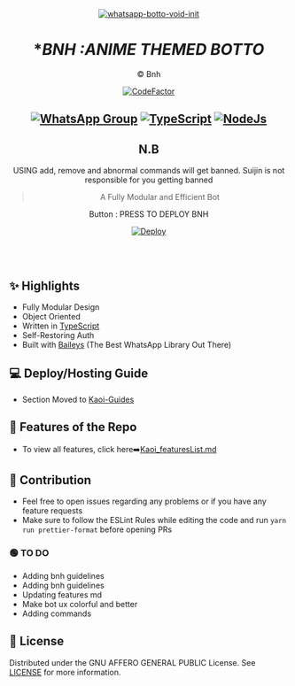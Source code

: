 <div align="center">
<a href="https://ibb.co/h2JWY6n"><img src="https://i.pinimg.com/originals/70/63/e2/7063e22a1369de5b3400b1d070e14dfb.gif" alt="whatsapp-botto-void-init" border="0"></a>

# **BNH :*ANIME THEMED BOTTO**
©️ Bnh

[![CodeFactor](https://www.codefactor.io/repository/github/prajjwaldatir/kaoi/badge)](https://www.codefactor.io/repository/github/prajjwaldatir/kaoi)

## [![WhatsApp Group](https://img.shields.io/badge/WhatsApp-25D366?style=for-the-badge&logo=whatsapp&logoColor=white)](https://chat.whatsapp.com/I4m8zLPwTme9II9aZWRZJ1) [![TypeScript](https://img.shields.io/badge/TypeScript-007ACC?style=for-the-badge&logo=typescript&logoColor=white)](https://www.typescriptlang.org/) [![NodeJs](https://img.shields.io/badge/Node.js-43853D?style=for-the-badge&logo=node.js&logoColor=white)](https://nodejs.org/en/)
## N.B 
USING add, remove and abnormal commands will get banned. Suijin is not responsible for you getting banned
> A Fully Modular and Efficient Bot <br>



Button : 
    PRESS TO DEPLOY BNH

[![Deploy](https://www.herokucdn.com/deploy/button.png)](https://heroku.com/deploy)



</div><br/>
<br/>

## ✨ Highlights

-   Fully Modular Design
-   Object Oriented
-   Written in [TypeScript](https://www.typescriptlang.org/)
-   Self-Restoring Auth
-   Built with [Baileys](https://github.com/adiwajshing/baileys) (The Best
    WhatsApp Library Out There)

## 💻 Deploy/Hosting Guide

-   Section Moved to
    [Kaoi-Guides](https://github.com/Hiroto77/Kaoi-Guides/blob/main/README.md)

## 🍥 Features of the Repo

-   To view all features, click
    here➡️[Kaoi_featuresList.md](https://github.com/PrajjwalDatir/Kaoi/blob/main/Features.md)

## 💪 Contribution

-   Feel free to open issues regarding any problems or if you have any feature
    requests
-   Make sure to follow the ESLint Rules while editing the code and run
    `yarn run prettier-format` before opening PRs


### 🟢 TO DO




-  Adding bnh guidelines 
-  Adding bnh guidelines 
-  Updating features md
-  Make bot ux colorful and better 
-  Adding commands 






## 📄 License

Distributed under the GNU AFFERO GENERAL PUBLIC License. See [LICENSE](/LICENSE)
for more information.
